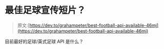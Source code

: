 # 最佳足球宣传短片？

> 原文:[https://dev.to/grahampeter/best-football-api-available-46mj](https://dev.to/grahampeter/best-football-api-available-46mj)

目前最好的足球/英式足球 API 是什么？